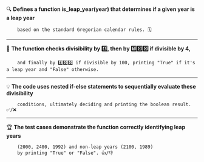 🔍 **Defines a function is_leap_year(year) that determines if a given year is a leap year** 

        based on the standard Gregorian calendar rules. 🗓️
______________________________________________________________________________________________________________________________________________________________________

🎯 **The function checks divisibility by 4️⃣, then by 1️⃣0️⃣0️⃣ if divisible by 4,** 

        and finally by 4️⃣0️⃣0️⃣ if divisible by 100, printing "True" if it's a leap year and "False" otherwise.
______________________________________________________________________________________________________________________________________________________________________

💡 **The code uses nested if-else statements to sequentially evaluate these divisibility** 

        conditions, ultimately deciding and printing the boolean result. ✅/❌
______________________________________________________________________________________________________________________________________________________________________

🏆 **The test cases demonstrate the function correctly identifying leap years** 

        (2000, 2400, 1992) and non-leap years (2100, 1989) 
        by printing "True" or "False". 👍/👎